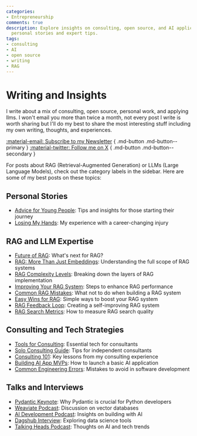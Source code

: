 ```yaml
---
categories:
- Entrepreneurship
comments: true
description: Explore insights on consulting, open source, and AI applications through
  personal stories and expert tips.
tags:
- consulting
- AI
- open source
- writing
- RAG
---
```


# Writing and Insights

I write about a mix of consulting, open source, personal work, and applying llms. I won't email you more than twice a month, not every post I write is worth sharing but I'll do my best to share the most interesting stuff including my own writing, thoughts, and experiences.

[:material-email: Subscribe to my Newsletter](https://dub.link/S4G5XGs) { .md-button .md-button--primary }
[:material-twitter: Follow me on X](https://x.com/jxnlco) { .md-button .md-button--secondary }  

For posts about RAG (Retrieval-Augmented Generation) or LLMs (Large Language Models), check out the category labels in the sidebar. Here are some of my best posts on these topics:

## Personal Stories

- [Advice for Young People](./posts/advice.md): Tips and insights for those starting their journey
- [Losing My Hands](./posts/hands-part-1.md): My experience with a career-changing injury

## RAG and LLM Expertise

- [Future of RAG](./posts/rag-plusplus.md): What's next for RAG?
- [RAG: More Than Just Embeddings](./posts/rag.md): Understanding the full scope of RAG systems
- [RAG Complexity Levels](./posts/rag-levels-of-rag.md): Breaking down the layers of RAG implementation
- [Improving Your RAG System](./posts/rag-improving-rag.md): Steps to enhance RAG performance
- [Common RAG Mistakes](./posts/rag-inverted.md): What not to do when building a RAG system
- [Easy Wins for RAG](./posts/rag-low-hanging-fruit.md): Simple ways to boost your RAG system
- [RAG Feedback Loop](./posts/rag-flywheel.md): Creating a self-improving RAG system
- [RAG Search Metrics](./posts/rag-lgtmk.md): How to measure RAG search quality

## Consulting and Tech Strategies

- [Tools for Consulting](./posts/consulting-stack.md): Essential tech for consultants
- [Solo Consulting Guide](./posts/consulting-indie.md): Tips for independent consultants
- [Consulting 101](./posts/consulting-everything-i-know.md): Key lessons from my consulting experience
- [Building AI App MVPs](./posts/mvp.md): How to launch a basic AI application
- [Common Engineering Errors](./posts/stochastic-software.md): Mistakes to avoid in software development

## Talks and Interviews

- [Pydantic Keynote](https://www.youtube.com/watch?v=yj-wSRJwrrc&): Why Pydantic is crucial for Python developers
- [Weaviate Podcast](https://www.youtube.com/watch?v=higlHgYDc5E): Discussion on vector databases
- [AI Development Podcast](https://www.youtube.com/watch?v=RuLTElrphnk): Insights on building with AI
- [Dagshub Interview](https://www.youtube.com/watch?v=rDP44EVpHTA): Exploring data science tools
- [Talking Heads Podcast](https://www.youtube.com/watch?v=5-5jf3_mvBg): Thoughts on AI and tech trends